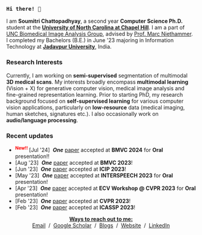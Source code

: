 <h3><code>Hi there! 👋<br/></code></h3> 

<p>I am <b>Soumitri Chattopadhyay</b>, a second year <b>Computer Science Ph.D.</b> student at the <a href="https://cs.unc.edu/" target="_blank"><strong>University of North Carolina at Chapel Hill</strong></a>. I am a part of <a href="https://biag.cs.unc.edu/">UNC Biomedical Image Analysis Group</a>, advised by <a href="https://scholar.google.com/citations?user=KqtBi6MAAAAJ">Prof. Marc Niethammer</a>. I completed my Bachelors (B.E.) in June '23 majoring in Information Technology at <a href="http://www.jaduniv.edu.in" target="_blank"><strong>Jadavpur University</strong></a>, India.</p>

<h3>Research Interests</h3>

<p>
                 Currently, I am working on <b>semi-supervised</b> segmentation of multimodal <b>3D medical scans</b>. My interests broadly encompass <b>multimodal learning</b> (Vision + X) for generative computer vision, medical image analysis and fine-grained representation learning.  Prior to starting PhD, my research background focused on <b>self-supervised learning</b> for various computer vision applications, particularly on <b>low-resource</b> data (medical imaging, human sketches, signatures etc.). I also occasionally work on <b>audio/language processing</b>. 
<br>
  
  <h3>Recent updates</h3>
<ul id="news" >
               <li><sup>
                <font color="red"><strong>New!!</strong></font>
              </sup>[Jul '24]&nbsp; <b><em>One</em></b> <a href="http://arxiv.org/abs/2409.01835">paper</a> accepted at <b>BMVC 2024</b> for <b>Oral</b> presentation!!</li>
              <li>[Aug '23]&nbsp; <b><em>One</em></b> <a href="https://papers.bmvc2023.org/0337.pdf">paper</a> accepted at <b>BMVC 2023</b>!</li>
              <li>[Jun '23]&nbsp; <b><em>One</em></b> <a href="https://arxiv.org/abs/2303.02245">paper</a> accepted at <b>ICIP 2023</b>!</li>
              <li>[May '23]&nbsp; <b><em>One</em></b> <a href="https://arxiv.org/abs/2306.02680">paper</a> accepted at <b>INTERSPEECH 2023</b> for <b>Oral</b> presentation!</li>
              <li>[Apr '23]&nbsp; <b><em>One</em></b> <a href="https://openaccess.thecvf.com/content/CVPR2023W/ECV/html/Bhattacharyya_DeCAtt_Efficient_Vision_Transformers_With_Decorrelated_Attention_Heads_CVPRW_2023_paper.html">paper</a> accepted at <b>ECV Workshop @ CVPR 2023</b> for <b>Oral</b> presentation!</li>
              <li>[Feb '23]&nbsp; <b><em>One</em></b> <a href="https://openaccess.thecvf.com/content/CVPR2023/html/Sain_Exploiting_Unlabelled_Photos_for_Stronger_Fine-Grained_SBIR_CVPR_2023_paper.html">paper</a> accepted at <b>CVPR 2023</b>!</li>
              <li>[Feb '23]&nbsp; <b><em>One</em></b> <a href="https://ieeexplore.ieee.org/abstract/document/10094869">paper</a> accepted at <b>ICASSP 2023</b>!</li>
</ul>
<p align="center"><strong><u>Ways to reach out to me:</u></strong><br>
<!-- <p align="center"> -->
                <a href="mailto:soumitri.chattopadhyay@gmail.com">Email</a> &nbsp/&nbsp
<!--                 <a href="https://drive.google.com/file/d/1OqBNcu8g0NIV2onTXgaLIou54xZWzccY/view" target="_blank">CV</a> &nbsp/&nbsp -->
                <a href="https://scholar.google.com/citations?hl=en&user=AyMx6O4AAAAJ" target="_blank">Google Scholar</a> &nbsp/&nbsp
                <a href="https://medium.com/@soumitri2001" target="_blank">Blogs</a> &nbsp/&nbsp
                <a href="https://soumitri2001.github.io" target="_blank">Website</a> &nbsp/&nbsp
                <a href="https://www.linkedin.com/in/soumitri-chattopadhyay/" target="_blank">LinkedIn</a> 
              </p>

